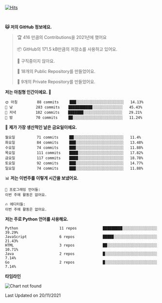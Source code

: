 [![Hits](https://hits.seeyoufarm.com/api/count/incr/badge.svg?url=https%3A%2F%2Fgithub.com%2FSoohan-Park&count_bg=%23000000&title_bg=%23828282&icon=gradle.svg&icon_color=%23FFFFFF&title=Visited&edge_flat=false)](https://hits.seeyoufarm.com)  

<br/>

<!--START_SECTION:waka-->
**🐱 저의 GitHub 정보에요.** 

> 🏆 416 만큼의 Contributions을 2021년에 했어요
 > 
> 📦 GitHub의 171.5 kB만큼의 저장소를 사용하고 있어요. 
 > 
> 🚫 구직중이지 않아요.
 > 
> 📜 18개의 Public Repository를 만들었어요. 
 > 
> 🔑 9개의 Private Repository를 만들었어요.  
 > 
**저는 아침형 인간이에요. 🐤** 

```text
🌞 아침         88 commits     ███░░░░░░░░░░░░░░░░░░░░░░   14.13% 
🌆 낮　         283 commits    ███████████░░░░░░░░░░░░░░   45.43% 
🌃 저녁         182 commits    ███████░░░░░░░░░░░░░░░░░░   29.21% 
🌙 밤　         70 commits     ██░░░░░░░░░░░░░░░░░░░░░░░   11.24%

```
📅 **제가 가장 생산적인 날은 금요일이에요.** 

```text
월요일          71 commits     ██░░░░░░░░░░░░░░░░░░░░░░░   11.4% 
화요일          84 commits     ███░░░░░░░░░░░░░░░░░░░░░░   13.48% 
수요일          74 commits     ███░░░░░░░░░░░░░░░░░░░░░░   11.88% 
목요일          111 commits    ████░░░░░░░░░░░░░░░░░░░░░   17.82% 
금요일          117 commits    ████░░░░░░░░░░░░░░░░░░░░░   18.78% 
토요일          92 commits     ███░░░░░░░░░░░░░░░░░░░░░░   14.77% 
일요일          74 commits     ███░░░░░░░░░░░░░░░░░░░░░░   11.88%

```


📊 **저는 이번주를 이렇게 시간을 보냈어요.** 

```text
💬 프로그래밍 언어들: 
이번 주에 활동은 없어요.

🔥 에디터들: 
이번 주에 활동은 없어요.

```

**저는 주로 Python 언어를 사용해요.** 

```text
Python                   11 repos            █████████░░░░░░░░░░░░░░░░   39.29% 
JavaScript               6 repos             █████░░░░░░░░░░░░░░░░░░░░   21.43% 
HTML                     3 repos             ██░░░░░░░░░░░░░░░░░░░░░░░   10.71% 
Java                     2 repos             █░░░░░░░░░░░░░░░░░░░░░░░░   7.14% 
Go                       2 repos             █░░░░░░░░░░░░░░░░░░░░░░░░   7.14%

```


**타임라인**

![Chart not found](https://raw.githubusercontent.com/Soohan-Park/Soohan-Park/master/charts/bar_graph.png) 


 Last Updated on 20/11/2021
<!--END_SECTION:waka-->
